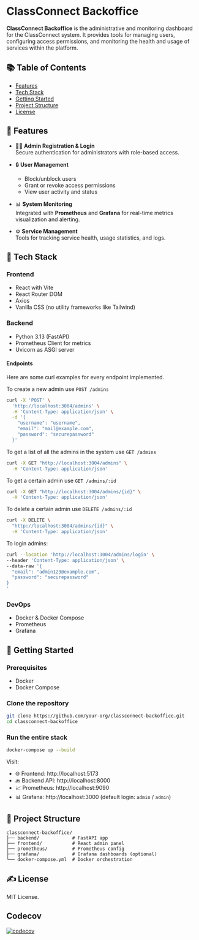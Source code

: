 # ClassConnect Backoffice

**ClassConnect Backoffice** is the administrative and monitoring dashboard for the ClassConnect system. It provides tools for managing users, configuring access permissions, and monitoring the health and usage of services within the platform.

## 📚 Table of Contents

- [Features](#-features)
- [Tech Stack](#-tech-stack)
- [Getting Started](#-getting-started)
- [Project Structure](#-project-structure)
- [License](#️-license)

## 🔧 Features

- 🧑‍💼 **Admin Registration & Login**  
  Secure authentication for administrators with role-based access.

- 🔒 **User Management**  
  - Block/unblock users  
  - Grant or revoke access permissions  
  - View user activity and status

- 📊 **System Monitoring**  
  Integrated with **Prometheus** and **Grafana** for real-time metrics visualization and alerting.

- ⚙️ **Service Management**  
  Tools for tracking service health, usage statistics, and logs.

## 🧱 Tech Stack

### Frontend
- React with Vite
- React Router DOM
- Axios
- Vanilla CSS (no utility frameworks like Tailwind)

### Backend
- Python 3.13 (FastAPI)
- Prometheus Client for metrics
- Uvicorn as ASGI server

#### Endpoints

Here are some curl examples for every endpoint implemented.

To create a new admin use `POST /admins`
```sh
curl -X 'POST' \
  'http://localhost:3004/admins' \
  -H 'Content-Type: application/json' \
  -d '{
    "username": "username",
    "email": "mail@example.com",
    "password": "securepassword"
  }'
```

To get a list of all the admins in the system use `GET /admins`
```sh
curl -X GET "http://localhost:3004/admins" \
  -H 'Content-Type: application/json'
```

To get a certain admin use `GET /admins/:id`
```sh
curl -X GET "http://localhost:3004/admins/{id}" \
  -H 'Content-Type: application/json'
```

To delete a certain admin use `DELETE /admins/:id`
```sh
curl -X DELETE \
  "http://localhost:3004/admins/{id}" \
  -H 'Content-Type: application/json'
```

To login admins: 
```sh
curl --location 'http://localhost:3004/admins/login' \
--header 'Content-Type: application/json' \
--data-raw '{
  "email": "admin123@example.com",
  "password": "securepassword"
}
'
```

### DevOps
- Docker & Docker Compose
- Prometheus
- Grafana

## 🚀 Getting Started

### Prerequisites
- Docker
- Docker Compose

### Clone the repository

```bash
git clone https://github.com/your-org/classconnect-backoffice.git
cd classconnect-backoffice
```

### Run the entire stack

```bash
docker-compose up --build
```

Visit:

- 🌐 Frontend: http://localhost:5173  
- 🔙 Backend API: http://localhost:8000  
- 📈 Prometheus: http://localhost:9090  
- 📊 Grafana: http://localhost:3000 (default login: `admin` / `admin`)

## 📁 Project Structure

```
classconnect-backoffice/
├── backend/            # FastAPI app
├── frontend/           # React admin panel
├── prometheus/         # Prometheus config
├── grafana/            # Grafana dashboards (optional)
└── docker-compose.yml  # Docker orchestration
```

## ✍️ License

MIT License.

## Codecov

[![codecov](https://codecov.io/gh/IS2-Class-Connect/classconnect-backoffice/graph/badge.svg?token=6QwXr8HFIm)](https://codecov.io/gh/IS2-Class-Connect/classconnect-backoffice)
